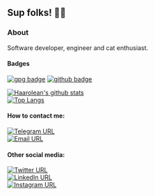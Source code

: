 ## Sup folks! 👊🏻

### About
Software developer, engineer and cat enthusiast.

#### Badges<br/>
[![gpg badge](https://img.shields.io/keybase/pgp/haarolean)](https://raw.githubusercontent.com/Haarolean/Haarolean/master/gpg.asc)
[![github badge](https://img.shields.io/github/followers/haarolean?label=Follow&style=social)](https://github.com/haarolean)


[![Haarolean's github stats](https://github-readme-stats.vercel.app/api?username=haarolean&count_private=true&show_icons=true)](https://github.com/haarolean/github-readme-stats)
<br/>
[![Top Langs](https://github-readme-stats.vercel.app/api/top-langs/?username=haarolean&hide=css,sourcepawn&layout=compact)](https://github.com/haarolean/github-readme-stats)


#### How to contact me:<br/>
[![Telegram URL](https://img.shields.io/badge/telegram-blue?style=flat&logo=telegram&labelColor=white)](https://t.me/haarolean)<br/>
[![Email URL](https://img.shields.io/badge/email-grey?style=flat&logo=gmail&labelColor=white)](mailto:github@haarolean.dev)<br/>
#### Other social media:<br/>
[![Twitter URL](https://img.shields.io/twitter/url?style=social&url=http%3A%2F%2Ftwitter.com%2Fhaarolean)](https://twitter.com/haarolean)<br/>
[![LinkedIn URL](https://img.shields.io/badge/LinkedIn-blue?style=flat&logo=linkedin&labelColor=blue)](https://www.linkedin.com/in/haarolean/)<br/>
[![Instagram URL](https://img.shields.io/badge/Instagram-purple?style=flat&logo=instagram&labelColor=white)](https://www.instagram.com/haarolean/)<br/>

<!--
Here are some ideas to get you started:

- 🔭 I’m currently working on ...
- 🌱 I’m currently learning ...
- 👯 I’m looking to collaborate on ...
- 🤔 I’m looking for help with ...
- 💬 Ask me about ...
- 📫 How to reach me: ...
- 😄 Pronouns: ...
- ⚡ Fun fact: ...
-->
